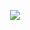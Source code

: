<p align="center">
  <img src="[https://capsule-render.vercel.app](https://imgur.com/gallery/aph4t4H)/api?text=Hey Everyone!🕹️&animation=fadeIn&type=waving&color=gradient&height=100"/>
</p>
